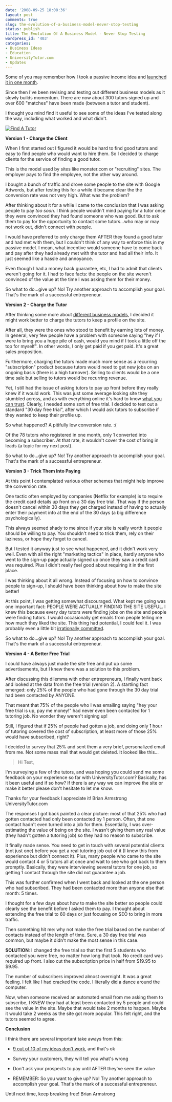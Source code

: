 ```yaml
---
date: '2008-09-25 18:08:36'
layout: post
comments: true
slug: the-evolution-of-a-business-model-never-stop-testing
status: publish
title: The Evolution Of A Business Model - Never Stop Testing
wordpress_id: '403'
categories:
- Business Ideas
- Education
- UniversityTutor.com
- Updates
---
```


Some of you may remember how I took a passive income idea and [launched it in one month](http://brianarmstrong.org/posts/from-new-idea-to-business-launch-in-two-weeks-with-pictures/).

Since then I've been revising and testing out different business models as it slowly builds momentum.  There are now about 300 tutors signed up and over 600 "matches" have been made (between a tutor and student).

I thought you mind find it useful to see some of the ideas I've tested along the way, including what worked and what didn't.

[![Find A Tutor](http://s3.amazonaws.com/oldbloguploads/2008/09/ut-homepage1-150x150.gif)](http://www.universitytutor.com)

**Version 1 - Charge the Client**

When I first started out I figured it would be hard to find good tutors and easy to find people who would want to hire them.  So I decided to charge clients for the service of finding a good tutor.

This is the model used by sites like monster.com or "recruiting" sites.  The employer pays to find the employee, not the other way around.

I bought a bunch of traffic and drove some people to the site with Google Adwords, but after testing this for a while it became clear the the conversion rate was not very high.  What was the problem?

After thinking about it for a while I came to the conclusion that I was asking people to pay _too soon_.  I think people wouldn't mind paying for a tutor once they were convinced they had found someone who was good.  But to ask them to pay for the opportunity to contact some tutors...who may or may not work out, didn't connect with people.

I would have preferred to only charge them AFTER they found a good tutor and had met with them, but I couldn't think of any way to enforce this in my passive model.  I mean, what incentive would someone have to come back and pay after they had already met with the tutor and had all their info.  It just seemed like a hassle and annoyance.

Even though I had a money back guarantee, etc, I had to admit that clients weren't going for it.  I had to face facts: the people on the site weren't convinced of the value at the time I was asking them for their money.

So what to do...give up?  No!  Try another approach to accomplish your goal.  That's the mark of a successful entrepreneur.

**Version 2 - Charge the Tutor**

After thinking some more about [different business models](http://brianarmstrong.org/posts/business-model-breakdown/), I decided it might work better to charge the tutors to keep a profile on the site.

After all, they were the ones who stood to benefit by earning lots of money.  In general, very few people have a problem with someone saying "hey if I were to bring you a huge pile of cash, would you mind if I took a little off the top for myself".  In other words, I only get paid if you get paid.  It's a great sales proposition.

Furthermore, charging the tutors made much more sense as a recurring "subscription" product because tutors would need to get new jobs on an ongoing basis (there is a high turnover).  Selling to clients would be a one time sale but selling to tutors would be recurring revenue.

Yet, I still had the issue of asking tutors to pay up front before they really knew if it would work.  This was just some average looking site they stumbled across, and as with everything online it's hard to know [what you can trust](http://brianarmstrong.org/posts/business-launch-preview-part-2-how-to-build-trust-online/).  Clearly, I needed some sort of free trial.  I decided to test out a standard "30 day free trial", after which I would ask tutors to subscribe if they wanted to keep their profile up.

So what happened?  A pitifully low conversion rate. :(

Of the 78 tutors who registered in one month, only 1 converted into becoming a subscriber.  At that rate, it wouldn't cover the cost of bring in leads (a topic for my next post).

So what to do...give up?  No!  Try another approach to accomplish your goal.  That's the mark of a successful entrepreneur.

**Version 3 - Trick Them Into Paying**

At this point I contemplated various other schemes that might help improve the conversion rate.

One tactic often employed by companies (Netflix for example) is to require the credit card details up front on a 30 day free trial.  That way if the person doesn't cancel within 30 days they get charged instead of having to actually enter their payment info at the end of the 30 days (a big difference psychologically).

This always seemed shady to me since if your site is really worth it people should be willing to pay.  You shouldn't need to trick them, rely on their laziness, or hope they forget to cancel.

But I tested it anyway just to see what happened, and it didn't work very well.  Even with all the right "marketing tactics" in place, hardly anyone who went to the sign-up page actually signed up once they saw a credit card was required.  Plus I didn't really feel good about requiring it in the first place.

I was thinking about it all wrong.  Instead of focusing on how to convince people to sign-up, I should have been thinking about how to make the site better!

At this point, I was getting somewhat discouraged.  What kept me going was one important fact: PEOPLE WERE ACTUALLY FINDING THE SITE USEFUL.  I knew this because every day tutors were finding jobs on the site and people were finding tutors.  I would occasionally get emails from people telling me how much they liked the site.  This thing had potential, I could feel it.  I was probably even a little bit [irrationally committed](http://sethgodin.typepad.com/seths_blog/2008/09/irrationally-co.html).

So what to do...give up?  No!  Try another approach to accomplish your goal.  That's the mark of a successful entrepreneur.

**Version 4 - A Better Free Trial**

I could have always just made the site free and put up some advertisements, but I knew there was a solution to this problem.

After discussing this dilemma with other entrepreneurs, I finally went back and looked at the data from the free trial (version 2).  A startling fact emerged: only 25% of the people who had gone through the 30 day trial had been contacted by ANYONE.

That meant that 75% of the people who I was emailing saying "hey your free trial is up, pay me money!" had never even been contacted for 1 tutoring job.  No wonder they weren't signing up!

Still, I figured that if 25% of people had gotten a job, and doing only 1 hour of tutoring covered the cost of subscription, at least more of those 25% would have subscribed, right?

I decided to survey that 25% and sent them a very brief, personalized email from me.  Not some mass mail that would get deleted.  It looked like this...


> Hi Test,

I'm surveying a few of the tutors, and was hoping you could send me some feedback on your experience so far with UniversityTutor.com? Basically, has it been useful and if so how? If there is any way we can improve the site or make it better please don't hesitate to let me know.

Thanks for your feedback I appreciate it!
Brian Armstrong
UniversityTutor.com


The responses I got back painted a clear picture: most of that 25% who had gotten contacted had only been contacted by 1 person.  Often, that one contact hadn't even turned into a job for them.  Essentially, I was over-estimating the value of being on the site.  I wasn't giving them any real value (they hadn't gotten a tutoring job) so they had no reason to subscribe.

It finally made sense.  You need to get in touch with several potential clients (not just one) before you get a real tutoring job out of it (I knew this from experience but didn't connect it).  Plus, many people who came to the site would contact 4 or 5 tutors all at once and wait to see who got back to them promptly.  Basically, they were interviewing several tutors for one job, so getting 1 contact through the site did not guarantee a job.

This was further confirmed when I went back and looked at the one person who had subscribed.  They had been contacted more than anyone else that month: 5 times.

I thought for a few days about how to make the site better so people could clearly see the benefit before I asked them to pay.  I thought about extending the free trial to 60 days or just focusing on SEO to bring in more traffic.

Then something hit me:  why not make the free trial based on the number of contacts instead of the length of time.  Sure, a 30 day free trial was common, but maybe it didn't make the most sense in this case.

**SOLUTION**:  I changed the free trial so that the first 5 students who contacted you were free, no matter how long that took.  No credit card was required up front.  I also cut the subscription price in half from $19.95 to $9.95.

The number of subscribers improved almost overnight.  It was a great feeling.  I felt like I had cracked the code.  I literally did a dance around the computer.

Now, when someone received an automated email from me asking them to subscribe, I KNEW they had at least been contacted by 5 people and could see the value in the site.  Maybe that would take 2 months to happen.  Maybe it would take 2 weeks as the site got more popular.  This felt right, and the tutors seemed to agree.

**Conclusion**

I think there are several important take aways from this:



	
  * [9 out of 10 of my ideas don't work](http://brianarmstrong.org/posts/9-businesses-i-started-which-utterly-failed/), and that's ok

	
  * Survey your customers, they will tell you what's wrong

	
  * Don't ask your prospects to pay until AFTER they've seen the value

	
  * REMEMBER: So you want to give up?  No!  Try another approach to accomplish your goal.  That's the mark of a successful entrepreneur.


Until next time, keep breaking free!
Brian Armstrong
